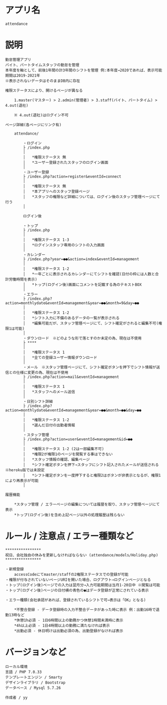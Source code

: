 # アプリ名

    attendance

# 説明

    勤怠管理アプリ
    バイト、パートタイムスタッフの勤怠を管理
    本年度を軸として、前後1年間の計3年間のシフトを管理 例:本年度→2020であれば、表示可能期間は2019-2021年
    ※表示されないデータはそのままDB内に存在
    
    権限ステータスにより、開けるページが異なる

        1.master(マスター) > 2.admin(管理者) > 3.staff(バイト、パートタイム) > 4.out(退社)
        
        ※ 4.out(退社)はログイン不可

    ページ詳細(各ページにリンク有)
        
        attendance/
            
            ・ログイン
            ├ /index.php
            │
            │   *権限ステータス 無
            │   *ユーザー登録されたスタッフのログイン画面
            │
            ・ユーザー登録
            ├ /index.php?action=register&eventId=connect
            │
            │   *権限ステータス 無
            │   *本アプリへのスタッフ登録ページ
            │   *スタッフの権限など詳細については、ログイン後のスタッフ管理ページにて行う
            │

            ログイン後

            ・トップ
            ├ /index.php
            │
            │   *権限ステータス 1-3
            │   *ログインスタッフ専用のシフトの入力画面
            │
            ・カレンダー
            ├ /index.php?year=●●&action=index&eventId=management
            │
            │   *権限ステータス 1-2
            │   *一年ごとに表示されるカレンダーにてシフトを確認(日付の枠には人数と合計労働時間を表示)
            │   *トップ(ログイン後)画面にコメントを記載する為のテキストBOX
            │
            ・エラー
            ├ /index.php?action=monthlydate&eventId=management&year=●●&month=9&day=●●
            │
            │   *権限ステータス 1-2
            │   *シフト入力に不備のあるデータの一覧が表示される
            │   *編集可能だが、スタッフ管理ページにて、シフト確定がされると編集不可(権限1は可能)
            │   
            ・ダウンロード　※どのような形で落とすのか未定の為、現在は不使用
            ├ ****
            │
            │   *権限ステータス 1
            │   *全ての登録ユーザー情報ダウンロード
            │
            ・メール　※スタッフ管理ページにて、シフト確定ボタンを押下でシフト情報が送信との仕様に変更の為、現在は不使用
            ├ /index.php?action=mail&eventId=management
            │
            │   *権限ステータス 1
            │   *スタッフへのメール送信
            │
            ・日別シフト詳細
            ├ /index.php?action=monthlydate&eventId=management&year=●●&month=●●&day=●●
            │
            │   *権限ステータス 1-2
            │   *選んだ日付の出勤者情報
            │ 
            ・スタッフ管理
            ├ /index.php?action=user&eventId=management&id=●●
            │
            │   *権限ステータス 1-2 (2は一部編集不可)
            │   *権限2が権限1のページを閲覧する事はできない
            │   *スタッフ情報の確認、編集ページ
            │   *シフト確定ボタンを押下→スタッフにシフト記入されたメールが送信される ※heroku版では未設定
            │   *シフト確定ボタンを一度押下すると権限2はボタンが非表示となるが、権限1により再表示が可能
            │

    履歴機能
          
        *スタッフ管理 / エラーページの編集については履歴を取り、スタッフ管理ページにて表示
        *トップ(ログイン後)を含め上記ページ以外の処理履歴は残らない

# ルール / 注意点 / エラー種類など

    ****************
    祝日、会社独自の休みを更新しなければならない (attendance/models/Holiday.php)
    ****************

    ・新規登録
        accessCodeにてmaster/staffの2権限ステータスでの登録が可能
    ・権限が付与されていないページURIを開いた場合、ログアウト→ログインページとなる
    ・トップ(ログイン後)ページでの入力は翌月分→入力可能期間は当月1-20日中 ※閲覧は可能
    ・トップ(ログイン後)ページの日付横の青色の●はデータ登録が正常にされている表示

    ・エラー種類(会社承認があれば、登録されているシフトで可→表示は「OK」となる)

        *不整合登録 - データ登録時の入力不整合データがあった時に表示 例：出勤16時で退勤13時など
        *休憩1h必須 - 1日6時間以上の勤務かつ休憩1時間未満時に表示
        *4h以上必須 - 1日4時間以上の勤務に満たなければ表示
        *出勤必須 - 休日明けは出勤必須の為、出勤登録がなければ表示

# バージョンなど

    ローカル環境
    言語 / PHP 7.0.33
    テンプレートエンジン / Smarty
    デザインライブラリ / Bootstrap
    データベース / Mysql 5.7.26

    作成者 / yy
